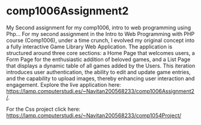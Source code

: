 # comp1006Assignment2
My Second assignment for my comp1006, intro to web programming using Php...
For my second assignment in the Intro to Web Programming with PHP course (Comp1006), under a time crunch, I evolved my original concept into a fully interactive Game Library Web Application. The application is structured around three core sections: a Home Page that welcomes users, a Form Page for the enthusiastic addition of beloved games, and a List Page that displays a dynamic table of all games added by the Users. This iteration introduces user authentication, the ability to edit and update game entries, and the capability to upload images, thereby enhancing user interaction and engagement. Explore the live application here: https://lamp.computerstudi.es/~Navitan200568233/comp1006Assignment2/.

For the Css project click here: https://lamp.computerstudi.es/~Navitan200568233/comp1054Project/
